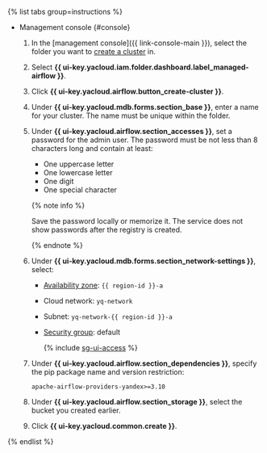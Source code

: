 {% list tabs group=instructions %}

- Management console {#console}

  1. In the [management console]({{ link-console-main }}), select the folder you want to [create a cluster](../../../managed-airflow/operations/cluster-create.md) in.
  1. Select **{{ ui-key.yacloud.iam.folder.dashboard.label_managed-airflow }}**.
  1. Click **{{ ui-key.yacloud.airflow.button_create-cluster }}**.
  1. Under **{{ ui-key.yacloud.mdb.forms.section_base }}**, enter a name for your cluster. The name must be unique within the folder.
  1. Under **{{ ui-key.yacloud.airflow.section_accesses }}**, set a password for the admin user. The password must be not less than 8 characters long and contain at least:

        * One uppercase letter
        * One lowercase letter
        * One digit
        * One special character

     {% note info %}

     Save the password locally or memorize it. The service does not show passwords after the registry is created.

     {% endnote %}

  1. Under **{{ ui-key.yacloud.mdb.forms.section_network-settings }}**, select:

      * [Availability zone](../../../overview/concepts/geo-scope): `{{ region-id }}-a`
      * Cloud network: `yq-network`
      * Subnet: `yq-network-{{ region-id }}-a`
      * [Security group](../../../vpc/concepts/security-groups.md): default

        {% include [sg-ui-access](../../../_includes/mdb/maf/note-sg-ui-access.md) %}

  1. Under **{{ ui-key.yacloud.airflow.section_dependencies }}**, specify the pip package name and version restriction:

      ```text
      apache-airflow-providers-yandex>=3.10
      ```

  1. Under **{{ ui-key.yacloud.airflow.section_storage }}**, select the bucket you created earlier.

  1. Click **{{ ui-key.yacloud.common.create }}**.

{% endlist %}
